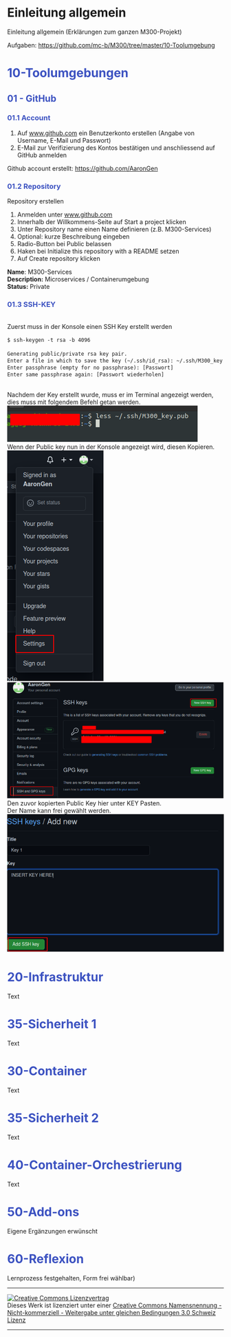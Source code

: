 # Einleitung allgemein
Einleitung allgemein (Erklärungen zum ganzen M300-Projekt)

Aufgaben: https://github.com/mc-b/M300/tree/master/10-Toolumgebung

#  <span style="color:#3c52c1">10-Toolumgebungen </span>

## <span style="color:#3c52c1">01 - GitHub</span>
### <span style="color:#3c52c1">01.1 Account</span>


1. Auf www.github.com ein Benutzerkonto erstellen (Angabe von Username, E-Mail und Passwort)
2. E-Mail zur Verifizierung des Kontos bestätigen und anschliessend auf GitHub anmelden


Github account erstellt: https://github.com/AaronGen

### <span style="color:#3c52c1">01.2 Repository</span>

Repository erstellen
1. Anmelden unter www.github.com
2. Innerhalb der Willkommens-Seite auf Start a project klicken
3. Unter Repository name einen Name definieren (z.B. M300-Services)
4. Optional: kurze Beschreibung eingeben
5. Radio-Button bei Public belassen
6. Haken bei Initialize this repository with a README setzen
7. Auf Create repository klicken

<b>Name</b>: M300-Services
<br>
<b>Description:</b> Microservices / Containerumgebung
<br>
<b>Status:</b> Private
<br>


### <span style="color:#3c52c1">01.3 SSH-KEY</span>
<br>
    Zuerst muss in der Konsole einen SSH Key erstellt werden
</br>

```Shell 
$ ssh-keygen -t rsa -b 4096

Generating public/private rsa key pair.
Enter a file in which to save the key (~/.ssh/id_rsa): ~/.ssh/M300_key
Enter passphrase (empty for no passphrase): [Passwort]
Enter same passphrase again: [Passwort wiederholen]
```
<br>
    Nachdem der Key erstellt wurde, muss er im Terminal angezeigt werden, dies muss mit folgendem Befehl getan werden.
<br>
<img src="images/y2RjRN1.png">
<br>
    Wenn der Public key nun in der Konsole angezeigt wird, diesen Kopieren.
<br>
<img src="images/yMGMdSe.png">

<img src="images/92RsF4D.png">
<br>
    Den zuvor kopierten Public Key hier unter KEY Pasten.<br>
    Der Name kann frei gewählt werden.
<br>
<img src="images/Rzy4krY.png">

# <span style="color:#3c52c1">20-Infrastruktur</span>
Text

# <span style="color:#3c52c1">35-Sicherheit 1</span>
Text

# <span style="color:#3c52c1">30-Container</span>
Text

# <span style="color:#3c52c1">35-Sicherheit 2</span>
Text

# <span style="color:#3c52c1">40-Container-Orchestrierung</span>
Text

# <span style="color:#3c52c1">50-Add-ons</span>
Eigene Ergänzungen erwünscht

# <span style="color:#3c52c1">60-Reflexion</span>
Lernprozess festgehalten, Form frei wählbar)


- - -
<a rel="license" href="http://creativecommons.org/licenses/by-nc-sa/3.0/ch/"><img alt="Creative Commons Lizenzvertrag" style="border-width:0" src="https://i.creativecommons.org/l/by-nc-sa/3.0/ch/88x31.png" /></a><br />Dieses Werk ist lizenziert unter einer <a rel="license" href="http://creativecommons.org/licenses/by-nc-sa/3.0/ch/">Creative Commons Namensnennung - Nicht-kommerziell - Weitergabe unter gleichen Bedingungen 3.0 Schweiz Lizenz</a>

- - -